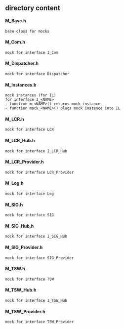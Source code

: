 ## directory content

#### M_Base.h
```
base class for mocks
```

#### M_Com.h
```
mock for interface I_Com
```

#### M_Dispatcher.h
```
mock for interface Dispatcher
```

#### M_Instances.h
```
mock instances (for IL)
for interface I_<NAME>
- function m_<NAME>() returns mock instance
- function mock_<NAME>() plugs mock instance into IL
```

#### M_LCR.h
```
mock for interface LCR
```

#### M_LCR_Hub.h
```
mock for interface I_LCR_Hub
```

#### M_LCR_Provider.h
```
mock for interface LCR_Provider
```

#### M_Log.h
```
mock for interface Log
```

#### M_SIG.h
```
mock for interface SIG
```

#### M_SIG_Hub.h
```
mock for interface I_SIG_Hub
```

#### M_SIG_Provider.h
```
mock for interface SIG_Provider
```

#### M_TSW.h
```
mock for interface TSW
```

#### M_TSW_Hub.h
```
mock for interface I_TSW_Hub
```

#### M_TSW_Provider.h
```
mock for interface TSW_Provider
```
